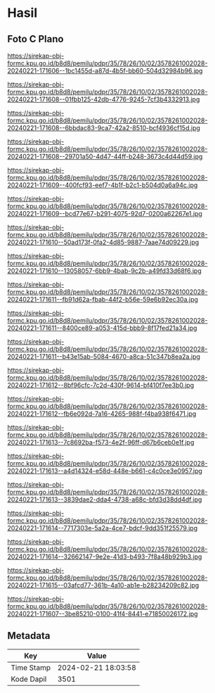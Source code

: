# Hasil

## Foto C Plano

https://sirekap-obj-formc.kpu.go.id/b8d8/pemilu/pdpr/35/78/26/10/02/3578261002028-20240221-171606--1bc1455d-a87d-4b5f-bb60-504d32984b96.jpg

https://sirekap-obj-formc.kpu.go.id/b8d8/pemilu/pdpr/35/78/26/10/02/3578261002028-20240221-171608--01fbb125-42db-4776-9245-7cf3b4332913.jpg

https://sirekap-obj-formc.kpu.go.id/b8d8/pemilu/pdpr/35/78/26/10/02/3578261002028-20240221-171608--6bbdac83-9ca7-42a2-8510-bcf4936cf15d.jpg

https://sirekap-obj-formc.kpu.go.id/b8d8/pemilu/pdpr/35/78/26/10/02/3578261002028-20240221-171608--29701a50-4d47-44ff-b248-3673c4d44d59.jpg

https://sirekap-obj-formc.kpu.go.id/b8d8/pemilu/pdpr/35/78/26/10/02/3578261002028-20240221-171609--400fcf93-eef7-4b1f-b2c1-b504d0a6a94c.jpg

https://sirekap-obj-formc.kpu.go.id/b8d8/pemilu/pdpr/35/78/26/10/02/3578261002028-20240221-171609--bcd77e67-b291-4075-92d7-0200a62267e1.jpg

https://sirekap-obj-formc.kpu.go.id/b8d8/pemilu/pdpr/35/78/26/10/02/3578261002028-20240221-171610--50ad173f-0fa2-4d85-9887-7aae74d09229.jpg

https://sirekap-obj-formc.kpu.go.id/b8d8/pemilu/pdpr/35/78/26/10/02/3578261002028-20240221-171610--13058057-6bb9-4bab-9c2b-a49fd33d68f6.jpg

https://sirekap-obj-formc.kpu.go.id/b8d8/pemilu/pdpr/35/78/26/10/02/3578261002028-20240221-171611--fb91d62a-fbab-44f2-b56e-59e6b92ec30a.jpg

https://sirekap-obj-formc.kpu.go.id/b8d8/pemilu/pdpr/35/78/26/10/02/3578261002028-20240221-171611--8400ce89-a053-415d-bbb9-8f17fed21a34.jpg

https://sirekap-obj-formc.kpu.go.id/b8d8/pemilu/pdpr/35/78/26/10/02/3578261002028-20240221-171611--b43e15ab-5084-4670-a8ca-51c347b8ea2a.jpg

https://sirekap-obj-formc.kpu.go.id/b8d8/pemilu/pdpr/35/78/26/10/02/3578261002028-20240221-171612--8bf96cfc-7c2d-430f-9614-bf410f7ee3b0.jpg

https://sirekap-obj-formc.kpu.go.id/b8d8/pemilu/pdpr/35/78/26/10/02/3578261002028-20240221-171612--fb6e092d-7a16-4265-988f-f4ba938f6471.jpg

https://sirekap-obj-formc.kpu.go.id/b8d8/pemilu/pdpr/35/78/26/10/02/3578261002028-20240221-171613--7c8692ba-f573-4e2f-96ff-d67b6ceb0e1f.jpg

https://sirekap-obj-formc.kpu.go.id/b8d8/pemilu/pdpr/35/78/26/10/02/3578261002028-20240221-171613--a4d14324-e58d-448e-b661-c4c0ce3e0957.jpg

https://sirekap-obj-formc.kpu.go.id/b8d8/pemilu/pdpr/35/78/26/10/02/3578261002028-20240221-171613--3839dae2-dda4-4738-a68c-bfd3d38dd4df.jpg

https://sirekap-obj-formc.kpu.go.id/b8d8/pemilu/pdpr/35/78/26/10/02/3578261002028-20240221-171614--7717303e-5a2a-4ce7-bdcf-9dd351f25579.jpg

https://sirekap-obj-formc.kpu.go.id/b8d8/pemilu/pdpr/35/78/26/10/02/3578261002028-20240221-171614--32662147-9e2e-41d3-b493-7f8a48b929b3.jpg

https://sirekap-obj-formc.kpu.go.id/b8d8/pemilu/pdpr/35/78/26/10/02/3578261002028-20240221-171615--03afcd77-361b-4a10-ab1e-b28234209c82.jpg

https://sirekap-obj-formc.kpu.go.id/b8d8/pemilu/pdpr/35/78/26/10/02/3578261002028-20240221-171607--3be85210-0100-41f4-8441-e71850026172.jpg


## Metadata

| Key        | Value               |
| ---------- | ------------------- |
| Time Stamp | 2024-02-21 18:03:58 |
| Kode Dapil | 3501                |



